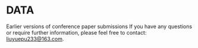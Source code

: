 # DATA
Earlier versions of conference paper submissions
If you have any questions or require further information, please feel free to contact: liuyuepu233@163.com.
